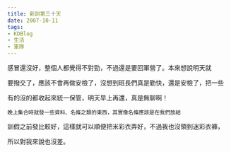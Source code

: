 ```yaml
---
title: 新訓第三十天
date: 2007-10-11
tags:
- KDBlog
- 生活
- 軍隊
---
```

感冒還沒好，整個人都覺得不對勁，不過還是要回軍營了。本來想說明天就

要撥交了，應該不會再做安檢了，沒想到班長們真是勤快，還是安檢了，把一些

有的沒的都收起來統一保管，明天早上再還，真是無聊啊！

    晚上集合時就發一些資料、名條之類的東西，其實像名條應該是在我們放結

訓假之前發比較好，這樣就可以順便把米彩衣弄好，不過我也沒領到迷彩衣褲，

所以對我來說也沒差。

